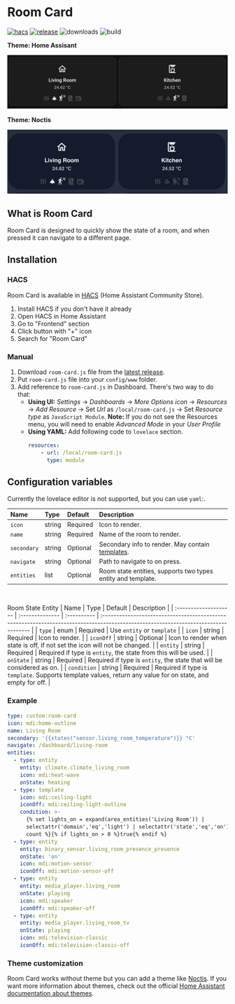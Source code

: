 # Room Card
[![hacs][hacs-badge]][hacs-url]
[![release][release-badge]][release-url]
![downloads][downloads-badge]
![build][build-badge]

**Theme: Home Assisant**

![Card - Default](https://github.com/patrickfnielsen/hass-room-card/blob/main/docs/images/theme-homeassistant.png?raw=true)

**Theme: Noctis**

![Cards - Noctis](https://github.com/patrickfnielsen/hass-room-card/blob/main/docs/images/theme-noctis.png?raw=true)


## What is Room Card
Room Card is designed to quickly show the state of a room, and when pressed it can navigate to a different page.

## Installation

### HACS
Room Card is available in [HACS][hacs] (Home Assistant Community Store).
1. Install HACS if you don't have it already
2. Open HACS in Home Assistant
3. Go to "Frontend" section
4. Click button with "+" icon
5. Search for "Room Card"

### Manual
1. Download `room-card.js` file from the [latest release][release-url].
2. Put `room-card.js` file into your `config/www` folder.
3. Add reference to `room-card.js` in Dashboard. There's two way to do that:
    - **Using UI:** _Settings_ → _Dashboards_ → _More Options icon_ → _Resources_ → _Add Resource_ → Set _Url_ as `/local/room-card.js` → Set _Resource type_ as `JavaScript Module`.
      **Note:** If you do not see the Resources menu, you will need to enable _Advanced Mode_ in your _User Profile_
    - **Using YAML:** Add following code to `lovelace` section.
        ```yaml
        resources:
            - url: /local/room-card.js
              type: module
        ```

## Configuration variables
Currently the lovelace editor is not supported, but you can use `yaml`:.

| Name                  | Type            | Default     | Description                                                                                                                         |
| :-------------------- | :-------------- | :---------- | :---------------------------------------------------------------------------------------------------------------------------------- |
| `icon`                | string          | Required    | Icon to render.                                                                                                                     |
| `name`                | string          | Required    | Name of the room to render.                                                                                                         |
| `secondary`           | string          | Optional    | Secondary info to render. May contain [templates](https://www.home-assistant.io/docs/configuration/templating/).                    |
| `navigate`            | string          | Optional    | Path to navigate to on press.                                                                                                       |
| `entities`            | list            | Optional    | Room state entities, supports two types entity and template.                                                                        |

<br>

Room State Entity
| Name                  | Type            | Default     | Description                                                                                                                         |
| :-------------------- | :-------------- | :---------- | :---------------------------------------------------------------------------------------------------------------------------------- |
| `type`                | enum            | Required    | Use `entity` or `template`                                                                                                          |
| `icon`                | string          | Required    | Icon to render.                                                                                                                     |
| `iconOff`             | string          | Optional    | Icon to render when state is off, if not set the icon will not be changed.                                                          |
| `entity`              | string          | Required    | Required if type is `entity`, the state from this will be used.                                                                     |
| `onState`             | string          | Required    | Required if type is `entity`, the state that will be considered as on.                                                              |
| `condition`           | string          | Required    | Required if type is `template`. Supports template values, return any value for on state, and empty for off.                         |



### Example
```yaml
type: custom:room-card
icon: mdi:home-outline
name: Living Room
secondary: '{{states("sensor.living_room_temperature")}} °C'
navigate: /dashboard/living-room
entities:
  - type: entity
    entity: climate.climate_living_room
    icon: mdi:heat-wave
    onState: heating
  - type: template
    icon: mdi:ceiling-light
    iconOff: mdi:ceiling-light-outline
    condition: >-
      {% set lights_on = expand(area_entities('Living Room')) |
      selectattr('domain','eq','light') | selectattr('state','eq','on') | list |
      count %}{% if lights_on > 0 %}true{% endif %}
  - type: entity
    entity: binary_sensor.living_room_presence_presence
    onState: 'on'
    icon: mdi:motion-sensor
    iconOff: mdi:motion-sensor-off
  - type: entity
    entity: media_player.living_room
    onState: playing
    icon: mdi:speaker
    iconOff: mdi:speaker-off
  - type: entity
    entity: media_player.living_room_tv
    onState: playing
    icon: mdi:television-classic
    iconOff: mdi:television-classic-off

```


### Theme customization

Room Card works without theme but you can add a theme like [Noctis](https://github.com/aFFekopp/noctis). If you want more information about themes, check out the official [Home Assistant documentation about themes][home-assitant-theme-docs].


<!-- Badges -->
[hacs-url]: https://github.com/hacs/integration
[hacs-badge]: https://img.shields.io/badge/hacs-default-orange.svg?style=flat-square
[release-badge]: https://img.shields.io/github/v/release/patrickfnielsen/hass-room-card?style=flat-square
[downloads-badge]: https://img.shields.io/github/downloads/patrickfnielsen/hass-room-card/total?style=flat-square
[build-badge]: https://img.shields.io/github/actions/workflow/status/patrickfnielsen/hass-room-card/build.yaml?branch=main&style=flat-square

<!-- References -->
[home-assistant]: https://www.home-assistant.io/
[home-assitant-theme-docs]: https://www.home-assistant.io/integrations/frontend/#defining-themes
[hacs]: https://hacs.xyz
[release-url]: https://github.com/patrickfnielsen/hass-room-card/releases